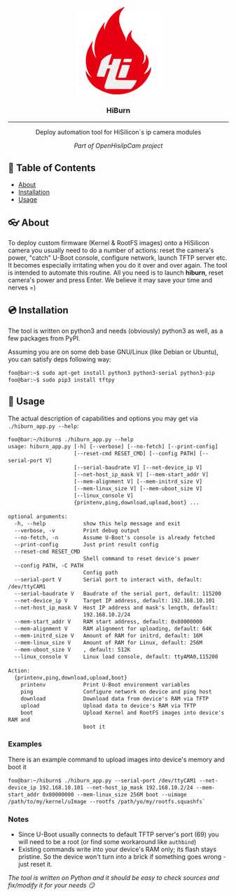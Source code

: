 <p align="center">
 <img src="images/hiburn200.png" alt="hiburn">
</p>

<h3 align="center">HiBurn</h3>

---

<p align="center">Deploy automation tool for HiSilicon`s ip camera modules</p>
<p align="center"><em>Part of OpenHisiIpCam project</em></p>

## :pencil: Table of Contents
- [About](#about)
- [Installation](#installation)
- [Usage](#usage)

## :eyeglasses: About
To deploy custom firmware (Kernel & RootFS images) onto a HiSilicon camera you usually need to do a number of actions: reset the camera's power, "catch" U-Boot console, configure network, launch TFTP server etc. It becomes especially irritating when you do it over and over again.
The tool is intended to automate this routine. All you need is to launch **hiburn**, reset camera's power and press Enter. We believe it may save your time and nerves =)

## :cd: Installation <a name="installation"></a>

The tool is written on python3 and needs (obviously) python3 as well, as a few packages from PyPI.

Assuming you are on some deb base GNU/Linux (like Debian or Ubuntu), you can satisfy deps following way:
```console 
foo@bar:~$ sudo apt-get install python3 python3-serial python3-pip
foo@bar:~$ sudo pip3 install tftpy
```
## :hammer: Usage <a name="usage"></a>

The actual description of capabilities and options you may get via `./hiburn_app.py --help`:

```console
foo@bar:~/hiburn$ ./hiburn_app.py --help
usage: hiburn_app.py [-h] [--verbose] [--no-fetch] [--print-config]
                     [--reset-cmd RESET_CMD] [--config PATH] [--serial-port V]
                     [--serial-baudrate V] [--net-device_ip V]
                     [--net-host_ip_mask V] [--mem-start_addr V]
                     [--mem-alignment V] [--mem-initrd_size V]
                     [--mem-linux_size V] [--mem-uboot_size V]
                     [--linux_console V]
                     {printenv,ping,download,upload,boot} ...

optional arguments:
  -h, --help            show this help message and exit
  --verbose, -v         Print debug output
  --no-fetch, -n        Assume U-Boot's console is already fetched
  --print-config        Just print result config
  --reset-cmd RESET_CMD
                        Shell command to reset device's power
  --config PATH, -C PATH
                        Config path
  --serial-port V       Serial port to interact with, default: /dev/ttyCAM1
  --serial-baudrate V   Baudrate of the serial port, default: 115200
  --net-device_ip V     Target IP address, default: 192.168.10.101
  --net-host_ip_mask V  Host IP address and mask's length, default:
                        192.168.10.2/24
  --mem-start_addr V    RAM start address, default: 0x80000000
  --mem-alignment V     RAM alignment for uploading, default: 64K
  --mem-initrd_size V   Amount of RAM for initrd, default: 16M
  --mem-linux_size V    Amount of RAM for Linux, default: 256M
  --mem-uboot_size V    , default: 512K
  --linux_console V     Linux load console, default: ttyAMA0,115200

Action:
  {printenv,ping,download,upload,boot}
    printenv            Print U-Boot environment variables
    ping                Configure network on device and ping host
    download            Download data from device's RAM via TFTP
    upload              Upload data to device's RAM via TFTP
    boot                Upload Kernel and RootFS images into device's RAM and
                        boot it
```

### Examples

There is an example command to upload images into device's memory and boot it  

```console
foo@bar:~/hiburn$ ./hiburn_app.py --serial-port /dev/ttyCAM1 --net-device_ip 192.168.10.101 --net-host_ip_mask 192.168.10.2/24 --mem-start_addr 0x80000000 --mem-linux_size 256M boot --uimage /path/to/my/kernel/uImage --rootfs /path/yo/my/rootfs.squashfs`
```

### Notes
- Since U-Boot usually connects to default TFTP server's port (69) you will need to be a root (or find some workaround like `authbind`)
- Existing commands write into your device's RAM only; its flash stays pristine. So the device won't turn into a brick if something goes wrong - just reset it.

*The tool is written on Python and it should be easy to check sources and fix/modify it for your needs :smirk:*
